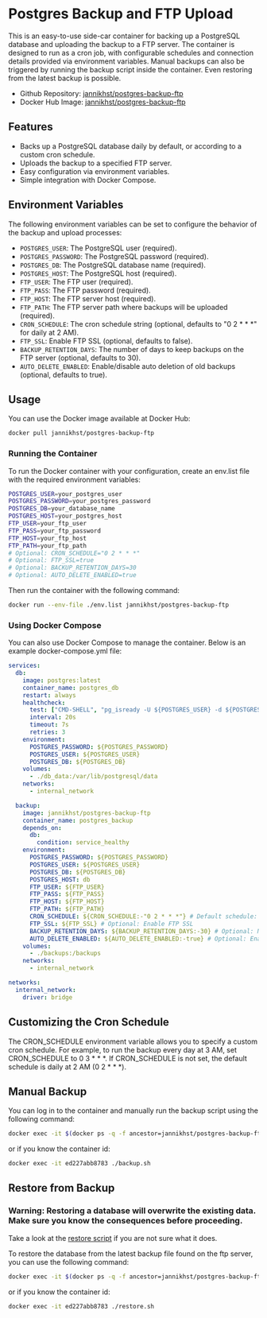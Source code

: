 # Postgres Backup and FTP Upload

This is an easy-to-use side-car container for backing up a PostgreSQL database and uploading the backup to a FTP server. The container is designed to run as a cron job, with configurable schedules and connection details provided via environment variables. Manual backups can also be triggered by running the backup script inside the container. Even restoring from the latest backup is possible.

- Github Repository: [jannikhst/postgres-backup-ftp](https://github.com/jannikhst/postgres-backup-ftp)
- Docker Hub Image: [jannikhst/postgres-backup-ftp](https://hub.docker.com/r/jannikhst/postgres-backup-ftp)

## Features

- Backs up a PostgreSQL database daily by default, or according to a custom cron schedule.
- Uploads the backup to a specified FTP server.
- Easy configuration via environment variables.
- Simple integration with Docker Compose.

## Environment Variables

The following environment variables can be set to configure the behavior of the backup and upload processes:

- `POSTGRES_USER`: The PostgreSQL user (required).
- `POSTGRES_PASSWORD`: The PostgreSQL password (required).
- `POSTGRES_DB`: The PostgreSQL database name (required).
- `POSTGRES_HOST`: The PostgreSQL host (required).
- `FTP_USER`: The FTP user (required).
- `FTP_PASS`: The FTP password (required).
- `FTP_HOST`: The FTP server host (required).
- `FTP_PATH`: The FTP server path where backups will be uploaded (required).
- `CRON_SCHEDULE`: The cron schedule string (optional, defaults to "0 2 * * *" for daily at 2 AM).
- `FTP_SSL`: Enable FTP SSL (optional, defaults to false).
- `BACKUP_RETENTION_DAYS`: The number of days to keep backups on the FTP server (optional, defaults to 30).
- `AUTO_DELETE_ENABLED`: Enable/disable auto deletion of old backups (optional, defaults to true).

## Usage
You can use the Docker image available at Docker Hub:

```sh
docker pull jannikhst/postgres-backup-ftp
```

### Running the Container

To run the Docker container with your configuration, create an env.list file with the required environment variables:

```sh
POSTGRES_USER=your_postgres_user
POSTGRES_PASSWORD=your_postgres_password
POSTGRES_DB=your_database_name
POSTGRES_HOST=your_postgres_host
FTP_USER=your_ftp_user
FTP_PASS=your_ftp_password
FTP_HOST=your_ftp_host
FTP_PATH=your_ftp_path
# Optional: CRON_SCHEDULE="0 2 * * *"
# Optional: FTP_SSL=true
# Optional: BACKUP_RETENTION_DAYS=30
# Optional: AUTO_DELETE_ENABLED=true
```

Then run the container with the following command:

```sh
docker run --env-file ./env.list jannikhst/postgres-backup-ftp
```

### Using Docker Compose

You can also use Docker Compose to manage the container. Below is an example docker-compose.yml file:

```yaml
services:
  db:
    image: postgres:latest
    container_name: postgres_db
    restart: always
    healthcheck:
      test: ["CMD-SHELL", "pg_isready -U ${POSTGRES_USER} -d ${POSTGRES_DB} || exit 1"]
      interval: 20s
      timeout: 7s
      retries: 3
    environment:
      POSTGRES_PASSWORD: ${POSTGRES_PASSWORD}
      POSTGRES_USER: ${POSTGRES_USER}
      POSTGRES_DB: ${POSTGRES_DB}
    volumes:
      - ./db_data:/var/lib/postgresql/data
    networks:
      - internal_network

  backup:
    image: jannikhst/postgres-backup-ftp
    container_name: postgres_backup
    depends_on:
      db:
        condition: service_healthy
    environment:
      POSTGRES_PASSWORD: ${POSTGRES_PASSWORD}
      POSTGRES_USER: ${POSTGRES_USER}
      POSTGRES_DB: ${POSTGRES_DB}
      POSTGRES_HOST: db
      FTP_USER: ${FTP_USER}
      FTP_PASS: ${FTP_PASS}
      FTP_HOST: ${FTP_HOST}
      FTP_PATH: ${FTP_PATH}
      CRON_SCHEDULE: ${CRON_SCHEDULE:-"0 2 * * *"} # Default schedule: daily at 2 AM
      FTP_SSL: ${FTP_SSL} # Optional: Enable FTP SSL
      BACKUP_RETENTION_DAYS: ${BACKUP_RETENTION_DAYS:-30} # Optional: Number of days to keep backups
      AUTO_DELETE_ENABLED: ${AUTO_DELETE_ENABLED:-true} # Optional: Enable/disable auto deletion of old backups
    volumes:
      - ./backups:/backups
    networks:
      - internal_network

networks:
  internal_network:
    driver: bridge
```

## Customizing the Cron Schedule
The CRON_SCHEDULE environment variable allows you to specify a custom cron schedule. For example, to run the backup every day at 3 AM, set CRON_SCHEDULE to 0 3 * * *. If CRON_SCHEDULE is not set, the default schedule is daily at 2 AM (0 2 * * *).

## Manual Backup
You can log in to the container and manually run the backup script using the following command:

```sh
docker exec -it $(docker ps -q -f ancestor=jannikhst/postgres-backup-ftp) /scripts/backup.sh
```

or if you know the container id:

```sh
docker exec -it ed227abb8783 ./backup.sh
```


## Restore from Backup

### Warning: Restoring a database will overwrite the existing data. Make sure you know the consequences before proceeding.

Take a look at the [restore script](https://github.com/jannikhst/postgres-backup-ftp/blob/main/restore.sh#L74) if you are not sure what it does.

To restore the database from the latest backup file found on the ftp server, you can use the following command:

```sh
docker exec -it $(docker ps -q -f ancestor=jannikhst/postgres-backup-ftp) /scripts/restore.sh
```
or if you know the container id:

```sh
docker exec -it ed227abb8783 ./restore.sh
```
